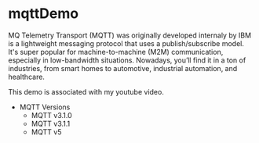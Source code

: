 # mqttDemo
MQ Telemetry Transport (MQTT) was originally developed internaly by IBM is a lightweight messaging protocol that uses a publish/subscribe model. It's super popular for machine-to-machine (M2M) communication, especially in low-bandwidth situations. Nowadays, you’ll find it in a ton of industries, from smart homes to automotive, industrial automation, and healthcare. 

This demo is associated with my youtube video.

- MQTT Versions
	- MQTT v3.1.0
	- MQTT v3.1.1
	- MQTT v5